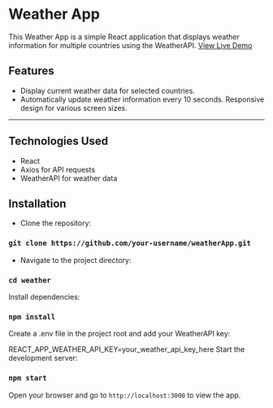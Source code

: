 # Weather App

This Weather App is a simple React application that displays weather information for multiple countries using the WeatherAPI.
[View Live Demo](paltech-weather.netlify.app)

## Features

- Display current weather data for selected countries.
- Automatically update weather information every 10 seconds.
Responsive design for various screen sizes.
---
## Technologies Used
- React
- Axios for API requests
- WeatherAPI for weather data

## Installation
- Clone the repository:
### `git clone https://github.com/your-username/weatherApp.git`

- Navigate to the project directory:

### `cd weather`
Install dependencies:

### `npm install`

Create a .env file in the project root and add your WeatherAPI key:


REACT_APP_WEATHER_API_KEY=your_weather_api_key_here
Start the development server:

### `npm start`
Open your browser and go to `http://localhost:3000` to view the app.

